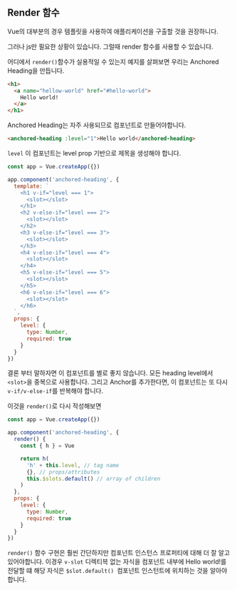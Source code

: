 ## Render 함수

Vue의 대부분의 경우 템플릿을 사용하여 애플리케이션을 구출할 것을 권장하니다.

그러나 js만 필요한 상황이 있습니다. 그럴때 render 함수를 사용할 수 있습니다.

어디에서 `render()`함수가 실용적일 수 있는지 예지를 살펴보면 우리는 Anchored Heading을 만듭니다.

```html
<h1>
  <a name="hellow-world" href="#hello-world">
    Hello world!
  </a>
</h1>
```

Anchored Heading는 자주 사용되므로 컴포넌트로 만들어야합니다.

```html
<anchored-heading :level="1">Hello world</anchored-heading>
```

`level` 이 컴포넌트는 level prop 기반으로 제목을 생성해야 합니다.

```js
const app = Vue.createApp({})

app.component('anchored-heading', {
  template: `
    <h1 v-if="level === 1">
      <slot></slot>
    </h1>
    <h2 v-else-if="level === 2">
      <slot></slot>
    </h2>
    <h3 v-else-if="level === 3">
      <slot></slot>
    </h3>
    <h4 v-else-if="level === 4">
      <slot></slot>
    </h4>
    <h5 v-else-if="level === 5">
      <slot></slot>
    </h5>
    <h6 v-else-if="level === 6">
      <slot></slot>
    </h6>
  `,
  props: {
    level: {
      type: Number,
      required: true
    }
  }
})
```

결론 부터 말하자면 이 컴포넌트를 별로 좋지 않습니다. 모든 heading level에서 `<slot>`을 중복으로 사용합니다. 그리고 Anchor를 추가한다면, 이 컴포넌트는 또 다시 `v-if/v-else-if`를 반복해야 합니다.

이것을 `render()`로 다시 작성해보면

```js
const app = Vue.createApp({})

app.component('anchored-heading', {
  render() {
    const { h } = Vue

    return h(
      'h' + this.level, // tag name
      {}, // props/attributes
      this.$slots.default() // array of children
    )
  },
  props: {
    level: {
      type: Number,
      required: true
    }
  }
})
```

`render()` 함수 구현은 훨씬 간단하지만 컴포넌트 인스턴스 프로퍼티에 대해 더 잘 알고 있어야합니다. 이경우 `v-slot` 디렉티븍 없는 자식을 컴포넌트 내부에 Hello world!를 전달할 떄 해당 자식은 `$slot.default() `컴포넌트 인스턴트에 위치하는 것을 알아야합니다.